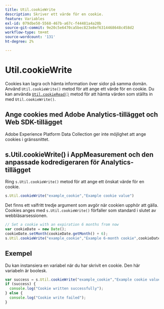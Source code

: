 ```yaml
---
title: Util.cookieWrite
description: Skriver ett värde för en cookie.
feature: Variables
exl-id: 079dbe50-5568-467b-a67c-f44481a4a20b
source-git-commit: 9e20c5e6470ca5bec823e8ef6314468648c458d2
workflow-type: tm+mt
source-wordcount: '131'
ht-degree: 2%

---
```


# Util.cookieWrite

Cookies kan lagra och hämta information över sidor på samma domän. Använd `Util.cookieWrite()` metod för att ange ett värde för en cookie. Du kan använda [`Util.cookieRead()`](util-cookieread.md) metod för att hämta värden som ställts in med `Util.cookieWrite()`.

## Ange cookies med Adobe Analytics-tillägget och Web SDK-tillägget

Adobe Experience Platform Data Collection ger inte möjlighet att ange cookies i gränssnittet.

## s.Util.cookieWrite() i AppMeasurement och den anpassade kodredigeraren för Analytics-tillägget

Ring `s.Util.cookieWrite()` metod för att ange ett önskat värde för en cookie.

```js
s.Util.cookieWrite("example_cookie","Example cookie value")
```

Det finns ett valfritt tredje argument som avgör när cookien upphör att gälla. Cookies anges med `s.Util.cookieWrite()` förfaller som standard i slutet av webbläsarsessionen.

```js
// Set a cookie with an expiration 6 months from now
var cookieDate = new Date();
cookieDate.setMonth(cookieDate.getMonth() + 6);
s.Util.cookieWrite("example_cookie","Example 6-month cookie",cookieDate);
```

## Exempel

Du kan instansiera en variabel när du har skrivit en cookie. Den här variabeln är boolesk.

```js
var success = s.Util.cookieWrite("example_cookie","Example cookie value");
if (success) {
  console.log("Cookie written successfully");
} else {
  console.log("Cookie write failed");
}
```
